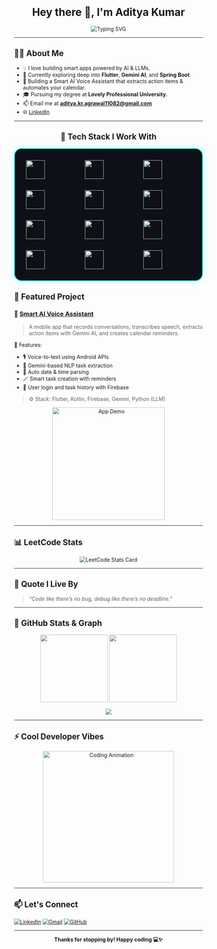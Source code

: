 <h1 align="center">Hey there 👋, I'm Aditya Kumar</h1>

<p align="center">
  <img src="https://readme-typing-svg.demolab.com?font=Fira+Code&size=24&pause=1000&color=00F7FF&center=true&vCenter=true&width=440&lines=AI+Explorer+%F0%9F%9A%80;FullStack+%7C+SpringBoot+Developer+%F0%9F%94%A5;Code.+Create.+Innovate." alt="Typing SVG" />
</p>

---

## 👨‍💻 About Me

- 💡 I love building smart apps powered by AI & LLMs.
- 🧠 Currently exploring deep into **Flutter**, **Gemini AI**, and **Spring Boot**.
- 🔭 Building a Smart AI Voice Assistant that extracts action items & automates your calendar.
- 🎓 Pursuing my degree at **Lovely Professional University**.
- 📫 Email me at **aditya.kr.agrawal11082@gmail.com**
- 🌐 [LinkedIn](https://www.linkedin.com/in/aditya-kumar-11082003-babua/)

---

<h2 align="center">🚀 Tech Stack I Work With</h2>

<!-- Icon Grid Container -->
<div style="display: grid; grid-template-columns: repeat(3, 1fr); gap: 30px; padding: 30px; max-width: 600px; margin: auto; background-color: #0d1117; border-radius: 20px; border: 2px solid #00f7ff; box-shadow: 0 0 25px rgba(0, 247, 255, 0.2);">

  <img src="https://cdn.jsdelivr.net/gh/devicons/devicon/icons/python/python-original.svg" width="50" height="50" />
  <img src="https://cdn.jsdelivr.net/gh/devicons/devicon/icons/cplusplus/cplusplus-original.svg" width="50" height="50" />
  <img src="https://cdn.jsdelivr.net/gh/devicons/devicon/icons/java/java-original.svg" width="50" height="50" />

  <img src="https://cdn.jsdelivr.net/gh/devicons/devicon/icons/flutter/flutter-original.svg" width="50" height="50" />
  <img src="https://cdn.jsdelivr.net/gh/devicons/devicon/icons/kotlin/kotlin-original.svg" width="50" height="50" />
  <img src="https://cdn.jsdelivr.net/gh/devicons/devicon/icons/spring/spring-original.svg" width="50" height="50" />

  <img src="https://cdn.jsdelivr.net/gh/devicons/devicon/icons/firebase/firebase-plain.svg" width="50" height="50" />
  <img src="https://cdn.jsdelivr.net/gh/devicons/devicon/icons/mongodb/mongodb-original.svg" width="50" height="50" />
  <img src="https://cdn.jsdelivr.net/gh/devicons/devicon/icons/nodejs/nodejs-original.svg" width="50" height="50" />

  <img src="https://cdn.jsdelivr.net/gh/devicons/devicon/icons/mysql/mysql-original.svg" width="50" height="50" />
  <img src="https://cdn.jsdelivr.net/gh/devicons/devicon/icons/androidstudio/androidstudio-original.svg" width="50" height="50" />
  <img src="https://cdn.jsdelivr.net/gh/devicons/devicon/icons/html5/html5-original.svg" width="50" height="50" />

</div>

## 📱 Featured Project

### 🎤 [Smart AI Voice Assistant](https://github.com/adityakr1108/Smart-AI-Voice-Assistant-Mobile-App)

> A mobile app that records conversations, transcribes speech, extracts action items with Gemini AI, and creates calendar reminders.

🚀 Features:
- 🎙️ Voice-to-text using Android APIs  
- 🧠 Gemini-based NLP task extraction  
- 📅 Auto date & time parsing  
- 🪄 Smart task creation with reminders  
- 🔐 User login and task history with Firebase

> ⚙️ Stack: Flutter, Kotlin, Firebase, Gemini, Python (LLM)

<p align="center">
  <img src="https://github.com/adityakr1108/Smart-AI-Voice-Assistant-Mobile-App/blob/main/assets/demo.gif?raw=true" width="300" alt="App Demo"/>
</p>

---

## 📊 LeetCode Stats

<p align="center">
  <img src="https://leetcard.jacoblin.cool/aditya_Kumar_1108?theme=dark&font=Baloo+Bhai" alt="LeetCode Stats Card" />
</p>

---

## 🧠 Quote I Live By

> *“Code like there’s no bug, debug like there’s no deadline.”*

---

## 🧩 GitHub Stats & Graph

<p align="center">
  <img src="https://github-readme-stats.vercel.app/api?username=adityakr1108&show_icons=true&theme=radical&count_private=true" height="180"/>
  <img src="https://github-readme-stats.vercel.app/api/top-langs/?username=adityakr1108&layout=compact&theme=radical" height="180"/>
</p>

<p align="center">
  <img src="https://github-readme-activity-graph.vercel.app/graph?username=adityakr1108&theme=radical&area=true&hide_border=true" />
</p>

---

## ⚡ Cool Developer Vibes

<p align="center">
  <img src="https://media.giphy.com/media/qgQUggAC3Pfv687qPC/giphy.gif" width="350" alt="Coding Animation" />
</p>

---

## 📫 Let's Connect

[![LinkedIn](https://img.shields.io/badge/LinkedIn-Connect-blue?style=flat&logo=linkedin)](https://www.linkedin.com/in/aditya-kumar-11082003-babua/)
[![Gmail](https://img.shields.io/badge/Gmail-Contact-red?style=flat&logo=gmail)](mailto:aditya.kr.agrawal11082@gmail.com)
[![GitHub](https://img.shields.io/badge/GitHub-Follow-black?style=flat&logo=github)](https://github.com/adityakr1108)

---

<p align="center"><b>Thanks for stopping by! Happy coding 💻✨</b></p>
